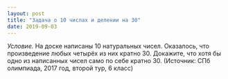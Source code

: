 ```yaml
---
layout: post
title: "Задача о 10 числах и делении на 30"
date: 2019-09-03
---
```


*Условие.* На доске написаны 10 натуральных чисел. Оказалось, что произведение любых четырёх из них кратно 30. Докажите, что хотя бы одно из написанных чисел само по себе кратно 30. (Источник: СПб олимпиада, 2017 год, второй тур, 6 класс)
